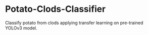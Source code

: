 # Potato-Clods-Classifier
Classify potato from clods applying transfer learning on pre-trained YOLOv3 model.
